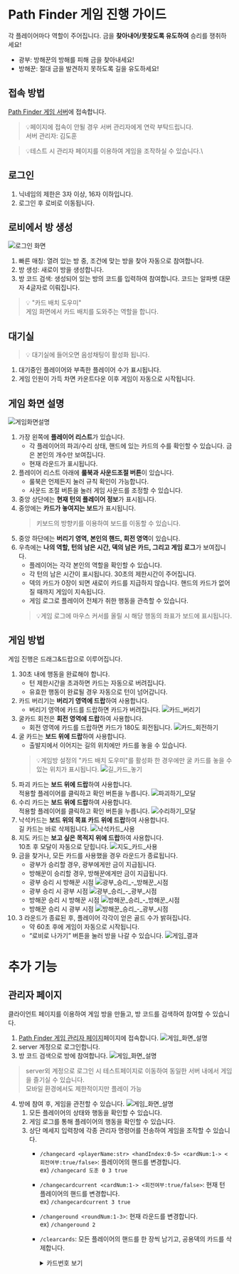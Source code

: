 # Path Finder 게임 진행 가이드

각 플레이어마다 역할이 주어집니다. 금을 __찾아내어/못찾도록 유도하여__ 승리를 쟁취하세요!
  - 광부: 방해꾼의 방해를 피해 금을 찾아내세요!
  - 방해꾼: 절대 금을 발견하지 못하도록 길을 유도하세요!

## 접속 방법
[Path Finder 게임 서버](https://www.acronsoft.shop:8443)에 접속합니다.

> 💡페이지에 접속이 안될 경우 서버 관리자에게 연락 부탁드립니다.\
> 서버 관리자: 김도훈

> 💡테스트 시 관리자 페이지를 이용하여 게임을 조작하실 수 있습니다.\

## 로그인
1. 닉네임의 제한은 3자 이상, 16자 이하입니다.
2. 로그인 후 로비로 이동됩니다.

## 로비에서 방 생성
![로그인 화면](image/0_게임_로비.png)
1. 빠른 매칭: 열려 있는 방 중, 조건에 맞는 방을 찾아 자동으로 참여합니다.
2. 방 생성: 새로이 방을 생성합니다.
3. 방 코드 검색: 생성되어 있는 방의 코드를 입력하여 참여합니다. 코드는 알파벳 대문자 4글자로 이뤄집니다.
>💡 "카드 배치 도우미"\
>게임 화면에서 카드 배치를 도와주는 역할을 합니다.

## 대기실
>💡 대기실에 들어오면 음성채팅이 활성화 됩니다.
1. 대기중인 플레이어와 부족한 플레이어 수가 표시됩니다.
2. 게임 인원이 가득 차면 카운트다운 이후 게임이 자동으로 시작됩니다.

## 게임 화면 설명
![게임화면설명](image/게임_화면_설명.png)
1. 가장 왼쪽에 **플레이어 리스트**가 있습니다. 
    - 각 플레이어의 파괴/수리 상태, 핸드에 있는 카드의 수를 확인할 수 있습니다. 금은 본인의 개수만 보여집니다.
    - 현재 라운드가 표시됩니다.
2. 플레이어 리스트 아래에 **룰북과 사운드조절 버튼**이 있습니다.
    - 룰북은 언제든지 눌러 규칙 확인이 가능합니다.
    - 사운드 조절 버튼을 눌러 게임 사운드를 조정할 수 있습니다.
3. 중앙 상단에는 **현재 턴의 플레이어 정보**가 표시됩니다.
4. 중앙에는 **카드가 놓여지는 보드**가 표시됩니다.
    >키보드의 방향키를 이용하여 보드를 이동할 수 있습니다.
5. 중앙 하단에는 **버리기 영역, 본인의 핸드, 회전 영역**이 있습니다.
6. 우측에는 **나의 역할, 턴의 남은 시간, 덱의 남은 카드, 그리고 게임 로그**가 보여집니다.
    - 플레이어는 각각 본인의 역할을 확인할 수 있습니다.
    - 각 턴의 남은 시간이 표시됩니다. 30초의 제한시간이 주어집니다.
    - 덱의 카드가 0장이 되면 새로이 카드를 지급하지 않습니다. 핸드의 카드가 없어질 때까지 게임이 지속됩니다.
    - 게임 로그로 플레이어 전체가 취한 행동을 관측할 수 있습니다.
    >💡게임 로그에 마우스 커서를 올릴 시 해당 행동의 좌표가 보드에 표시됩니다.

## 게임 방법
게임 진행은 드래그&드랍으로 이루어집니다.
1. 30초 내에 행동을 완료해야 합니다.
    - 턴 제한시간을 초과하면 카드는 자동으로 버려집니다.
    - 유효한 행동이 완료될 경우 자동으로 턴이 넘어갑니다.
1. 카드 버리기는 **버리기 영역에 드랍**하여 사용합니다.
    - 버리기 영역에 카드를 드랍하면 카드가 버려집니다.
    ![카드_버리기](image/5-1_카드_버리기.png)
1. 굴카드 회전은 **회전 영역에 드랍**하여 사용합니다.
    - 회전 영역에 카드를 드랍하면 카드가 180도 회전됩니다.
    ![카드_회전하기](image/5-2_카드_회전하기.png)
1. 굴 카드는 **보드 위에 드랍**하여 사용합니다.
    - 출발지에서 이어지는 길의 위치에만 카드를 놓을 수 있습니다.
    >💡게임방 설정의 "카드 배치 도우미"를 활성화 한 경우에만 굴 카드를 놓을 수 있는 위치가 표시됩니다.
    ![길_카드_놓기](image/1-1_길_카드_놓기.png)
2. 파괴 카드는 **보드 위에 드랍**하여 사용합니다. \
적용할 
플레이어를 클릭하고 확인 버튼을 누릅니다.
    ![파괴하기_모달](image/2-1_파괴하기_모달.png)
3. 수리 카드는 **보드 위에 드랍**하여 사용합니다. \
적용할 플레이어를 클릭하고 확인 버튼을 누릅니다.
![수리하기_모달](image/2-2_수리하기_모달.png)
3. 낙석카드는 **보드 위의 목표 카드 위에 드랍**하여 사용합니다. \
길 카드는 바로 삭제됩니다.
![낙석카드_사용](image/3_낙석카드_사용.png)
4. 지도 카드는 **보고 싶은 목적지 위에 드랍**하여 사용합니다. \
10초 후 모달이 자동으로 닫힙니다.
![지도_카드_사용](image/4_지도_카드_사용.png)
5. 금을 찾거나, 모든 카드를 사용했을 경우 라운드가 종료됩니다.
    - 광부가 승리할 경우, 광부에게만 금이 지급됩니다.
    - 방해꾼이 승리할 경우, 방해꾼에게만 금이 지급됩니다.
    - 광부 승리 시 방해꾼 시점
    ![광부_승리_-_방해꾼_시점](image/6-1_광부_승리_-_방해꾼_시점.png)
    - 광부 승리 시 광부 시점
    ![광부_승리_-_광부_시점](image/6-2_광부_승리_-_광부_시점.png)
    - 방해꾼 승리 시 방해꾼 시점
    ![방해꾼_승리_-_방해꾼_시점](image/6-3_방해꾼_승리_-_방해꾼_시점.png)
    - 방해꾼 승리 시 광부 시점
    ![방해꾼_승리_-_광부_시점](image/6-4_방해꾼_승리_-_광부_시점.png)
6. 3 라운드가 종료된 후, 플레이어 각각이 얻은 골드 수가 밝혀집니다.
    - 약 60초 후에 게임이 자동으로 시작됩니다.
    - “로비로 나가기” 버튼을 눌러 방을 나갈 수 있습니다.
![게임_결과](image/7_게임_결과.png)

# 추가 기능
## 관리자 페이지
클라이언트 페이지를 이용하여 게임 방을 만들고, 방 코드를 검색하여 참여할 수 있습니다.
1. [Path Finder 게임 관리자 페이지](https://www.acronsoft.shop:3000/)페이지에 접속합니다.
    ![게임_화면_설명](image/관리자페이지_로그인.png)
2. server 계정으로 로그인합니다.
3. 방 코드 검색으로 방에 참여합니다.
    ![게임_화면_설명](image/관리자페이지_로비.png)
> server외 계정으로 로그인 시 테스트페이지로 이동하여 동일한 서버 내에서 게임을 즐기실 수 있습니다. \
>모바일 환경에서도 제한적이지만 플레이 가능
4. 방에 참여 후, 게임을 관전할 수 있습니다.
    ![게임_화면_설명](image/관리자페이지_게임.png)
    1. 모든 플레이어의 상태와 행동을 확인할 수 있습니다.
    2. 게임 로그를 통해 플레이어의 행동을 확인할 수 있습니다.
    3. 상단 메세지 입력창에 각종 관리자 명령어를 전송하여 게임을 조작할 수 있습니다.
        - `/changecard <playerName:str> <handIndex:0-5> <cardNum:1-> <회전여부:true/false>`: 플레이어의 핸드를 변경합니다.\
        ex) `/changecard 도훈 0 3 true`
        - `/changecardcurrent <cardNum:1-> <회전여부:true/false>`: 현재 턴 플레이어의 핸드를 변경합니다.\
        ex) `/changecardcurrent 3 true`
        - `/changeround <roundNum:1-3>`: 현재 라운드를 변경합니다.\
        ex) `/changeround 2`
        - `/clearcards`: 모든 플레이어의 핸드를 한 장씩 남기고, 공용덱의 카드를 삭제합니다. 

            <!-- 토글에 숨기기 -->
            <details>
            <summary>카드번호 보기</summary>

            | 번호 | 이미지| 설명(참고)| 번호 | 이미지| 설명(참고)|
            |-----|----------------|--------------------------|-----|----------------|--------------------------|
            | 1   | ![](image/path/11.png)| Way2D (세로 길)| 17  | ![](image/action/sabotage_m.png)| 수레 파괴|
            | 2   | ![](image/path/13.png)| Way3B (3방향 - 서쪽 제외)| 18  | ![](image/action/sabotage_l.png)| 램프 파괴|
            | 3   | ![](image/path/16.png)| Way4 (4방향 모두)        | 19  | ![](image/action/sabotage_p.png)| 곡괭이 파괴|
            | 4   | ![](image/path/1.png)| Way3A (3방향 - 북쪽 제외)| 20  | ![](image/action/repair_m.png)| 수레 수리|
            | 5   | ![](image/path/9.png)| Way2C (가로 길)          | 21  | ![](image/action/repair_l.png)| 램프 수리|
            | 6   | ![](image/path/0.png)| Way2A (남동쪽)           | 22  | ![](image/action/repair_p.png)| 곡괭이 수리|
            | 7   | ![](image/path/4.png)| Way2B (북동쪽)           | 23  | ![](image/action/repair_lm.png)| 수레+램프 수리|
            | 8   | ![](image/path/3.png)| Way1A (동쪽만)           | 24  | ![](image/action/repair_pm.png)| 수레+곡괭이 수리|
            | 9   | ![](image/path/6.png)| Way1B (서쪽만)           | 25  | ![](image/action/repair_pl.png)| 램프+곡괭이 수리|
            | 10  | ![](image/path/12.png)| Way1C (남쪽만)           | 26  | ![](image/action/map.png)| 지도 보기|
            | 11  | ![](image/path/10.png)| Way1D (북쪽만)           | 27  | ![](image/action/destroy.png)| 파괴|
            | 12  | ![](image/path/14.png)| Way1E (동서)             |
            | 13  | ![](image/path/30.png)| Way1F (남북)             |
            | 14  | ![](image/path/28.png)| Way1G (동남)             |
            | 15  | ![](image/path/26.png)| Way1H (동북)             |
            | 16  | ![](image/path/27.png)| Way1I (서남)             |
            </details>